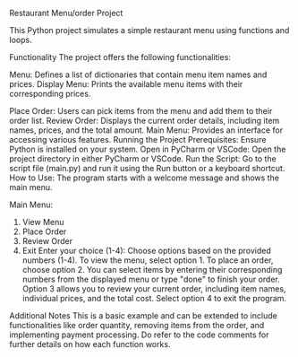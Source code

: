 Restaurant Menu/order Project


This Python project simulates a simple restaurant menu using functions and loops.


Functionality
The project offers the following functionalities:

Menu: Defines a list of dictionaries that contain menu item names and prices.
Display Menu: Prints the available menu items with their corresponding prices.

Place Order: Users can pick items from the menu and add them to their order list.
Review Order: Displays the current order details, including item names, prices, and the total amount. 
Main Menu: Provides an interface for accessing various features. 
Running the Project Prerequisites: Ensure Python is installed on your system. 
Open in PyCharm or VSCode: Open the project directory in either PyCharm or VSCode. 
Run the Script: Go to the script file (main.py) and run it using the Run button or a keyboard shortcut. 
How to Use: The program starts with a welcome message and shows the main menu.


Main Menu:
1. View Menu
2. Place Order
3. Review Order
4. Exit
Enter your choice (1-4): 
Choose options based on the provided numbers (1-4).
To view the menu, select option 1.
To place an order, choose option 2. You can select items by entering their corresponding numbers from the displayed menu or type "done" to finish your order.
Option 3 allows you to review your current order, including item names, individual prices, and the total cost.
Select option 4 to exit the program.


Additional Notes
This is a basic example and can be extended to include functionalities like order quantity, removing items from the order, and implementing payment processing.
Do refer to the code comments for further details on how each function works.
